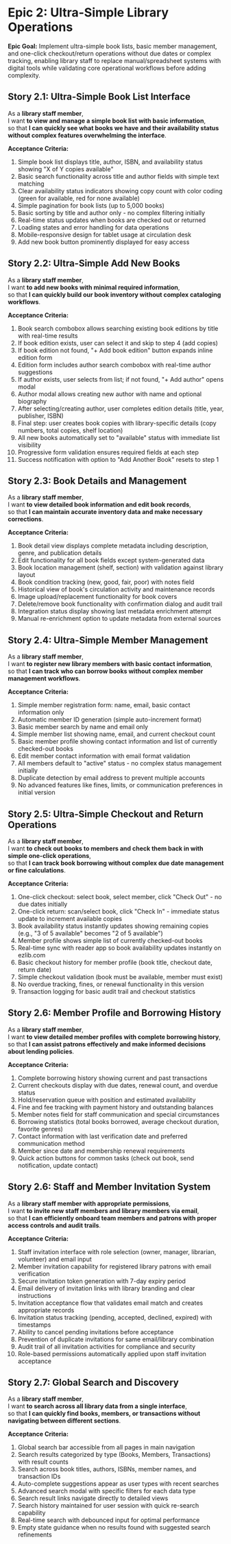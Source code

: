 # Epic 2: Ultra-Simple Library Operations

**Epic Goal:** Implement ultra-simple book lists, basic member management, and one-click checkout/return operations without due dates or complex tracking, enabling library staff to replace manual/spreadsheet systems with digital tools while validating core operational workflows before adding complexity.

## Story 2.1: Ultra-Simple Book List Interface

As a **library staff member**,  
I want **to view and manage a simple book list with basic information**,  
so that **I can quickly see what books we have and their availability status without complex features overwhelming the interface**.

**Acceptance Criteria:**

1. Simple book list displays title, author, ISBN, and availability status showing "X of Y copies available"
2. Basic search functionality across title and author fields with simple text matching
3. Clear availability status indicators showing copy count with color coding (green for available, red for none available)
4. Simple pagination for book lists (up to 5,000 books)
5. Basic sorting by title and author only - no complex filtering initially
6. Real-time status updates when books are checked out or returned
7. Loading states and error handling for data operations
8. Mobile-responsive design for tablet usage at circulation desk
9. Add new book button prominently displayed for easy access

## Story 2.2: Ultra-Simple Add New Books

As a **library staff member**,  
I want **to add new books with minimal required information**,  
so that **I can quickly build our book inventory without complex cataloging workflows**.

**Acceptance Criteria:**

1. Book search combobox allows searching existing book editions by title with real-time results
2. If book edition exists, user can select it and skip to step 4 (add copies)
3. If book edition not found, "+ Add book edition" button expands inline edition form
4. Edition form includes author search combobox with real-time author suggestions
5. If author exists, user selects from list; if not found, "+ Add author" opens modal
6. Author modal allows creating new author with name and optional biography
7. After selecting/creating author, user completes edition details (title, year, publisher, ISBN)
8. Final step: user creates book copies with library-specific details (copy numbers, total copies, shelf location)
9. All new books automatically set to "available" status with immediate list visibility
10. Progressive form validation ensures required fields at each step
11. Success notification with option to "Add Another Book" resets to step 1

## Story 2.3: Book Details and Management

As a **library staff member**,  
I want **to view detailed book information and edit book records**,  
so that **I can maintain accurate inventory data and make necessary corrections**.

**Acceptance Criteria:**

1. Book detail view displays complete metadata including description, genre, and publication details
2. Edit functionality for all book fields except system-generated data
3. Book location management (shelf, section) with validation against library layout
4. Book condition tracking (new, good, fair, poor) with notes field
5. Historical view of book's circulation activity and maintenance records
6. Image upload/replacement functionality for book covers
7. Delete/remove book functionality with confirmation dialog and audit trail
8. Integration status display showing last metadata enrichment attempt
9. Manual re-enrichment option to update metadata from external sources

## Story 2.4: Ultra-Simple Member Management

As a **library staff member**,  
I want **to register new library members with basic contact information**,  
so that **I can track who can borrow books without complex member management workflows**.

**Acceptance Criteria:**

1. Simple member registration form: name, email, basic contact information only
2. Automatic member ID generation (simple auto-increment format)
3. Basic member search by name and email only
4. Simple member list showing name, email, and current checkout count
5. Basic member profile showing contact information and list of currently checked-out books
6. Edit member contact information with email format validation
7. All members default to "active" status - no complex status management initially
8. Duplicate detection by email address to prevent multiple accounts
9. No advanced features like fines, limits, or communication preferences in initial version

## Story 2.5: Ultra-Simple Checkout and Return Operations

As a **library staff member**,  
I want **to check out books to members and check them back in with simple one-click operations**,  
so that **I can track book borrowing without complex due date management or fine calculations**.

**Acceptance Criteria:**

1. One-click checkout: select book, select member, click "Check Out" - no due dates initially
2. One-click return: scan/select book, click "Check In" - immediate status update to increment available copies
3. Book availability status instantly updates showing remaining copies (e.g., "3 of 5 available" becomes "2 of 5 available")
4. Member profile shows simple list of currently checked-out books
5. Real-time sync with reader app so book availability updates instantly on ezlib.com
6. Basic checkout history for member profile (book title, checkout date, return date)
7. Simple checkout validation (book must be available, member must exist)
8. No overdue tracking, fines, or renewal functionality in this version
9. Transaction logging for basic audit trail and checkout statistics

## Story 2.6: Member Profile and Borrowing History

As a **library staff member**,  
I want **to view detailed member profiles with complete borrowing history**,  
so that **I can assist patrons effectively and make informed decisions about lending policies**.

**Acceptance Criteria:**

1. Complete borrowing history showing current and past transactions
2. Current checkouts display with due dates, renewal count, and overdue status
3. Hold/reservation queue with position and estimated availability
4. Fine and fee tracking with payment history and outstanding balances
5. Member notes field for staff communication and special circumstances
6. Borrowing statistics (total books borrowed, average checkout duration, favorite genres)
7. Contact information with last verification date and preferred communication method
8. Member since date and membership renewal requirements
9. Quick action buttons for common tasks (check out book, send notification, update contact)

## Story 2.6: Staff and Member Invitation System

As a **library staff member with appropriate permissions**,  
I want **to invite new staff members and library members via email**,  
so that **I can efficiently onboard team members and patrons with proper access controls and audit trails**.

**Acceptance Criteria:**

1. Staff invitation interface with role selection (owner, manager, librarian, volunteer) and email input
2. Member invitation capability for registered library patrons with email verification
3. Secure invitation token generation with 7-day expiry period
4. Email delivery of invitation links with library branding and clear instructions
5. Invitation acceptance flow that validates email match and creates appropriate records
6. Invitation status tracking (pending, accepted, declined, expired) with timestamps
7. Ability to cancel pending invitations before acceptance
8. Prevention of duplicate invitations for same email/library combination
9. Audit trail of all invitation activities for compliance and security
10. Role-based permissions automatically applied upon staff invitation acceptance

## Story 2.7: Global Search and Discovery

As a **library staff member**,  
I want **to search across all library data from a single interface**,  
so that **I can quickly find books, members, or transactions without navigating between different sections**.

**Acceptance Criteria:**

1. Global search bar accessible from all pages in main navigation
2. Search results categorized by type (Books, Members, Transactions) with result counts
3. Search across book titles, authors, ISBNs, member names, and transaction IDs
4. Auto-complete suggestions appear as user types with recent searches
5. Advanced search modal with specific filters for each data type
6. Search result links navigate directly to detailed views
7. Search history maintained for user session with quick re-search capability
8. Real-time search with debounced input for optimal performance
9. Empty state guidance when no results found with suggested search refinements
